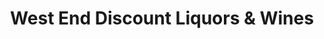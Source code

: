 ---
title: "West End Discount Liquors & Wines"
url: /nashville/west-end-discount-liquors-and-wines/
shop: alcohol
---